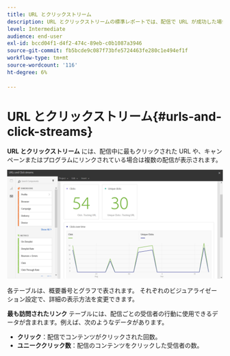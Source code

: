 ```yaml
---
title: URL とクリックストリーム
description: URL とクリックストリームの標準レポートでは、配信で URL が成功した場合について説明します。
level: Intermediate
audience: end-user
exl-id: bccd04f1-d4f2-474c-89eb-c0b1087a3946
source-git-commit: fb5bcde9c087f73bfe5724463fe280c1e494ef1f
workflow-type: tm+mt
source-wordcount: '116'
ht-degree: 6%

---
```


# URL とクリックストリーム{#urls-and-click-streams}

**URL とクリックストリーム** には、配信中に最もクリックされた URL や、キャンペーンまたはプログラムにリンクされている場合は複数の配信が表示されます。

![](assets/delivery_reports_8.png)

各テーブルは、概要番号とグラフで表されます。 それぞれのビジュアライゼーション設定で、詳細の表示方法を変更できます。

**最も訪問されたリンク** テーブルには、配信ごとの受信者の行動に使用できるデータが含まれます。例えば、次のようなデータがあります。

* **クリック**：配信でコンテンツがクリックされた回数。
* **ユニーククリック数**：配信のコンテンツをクリックした受信者の数。
